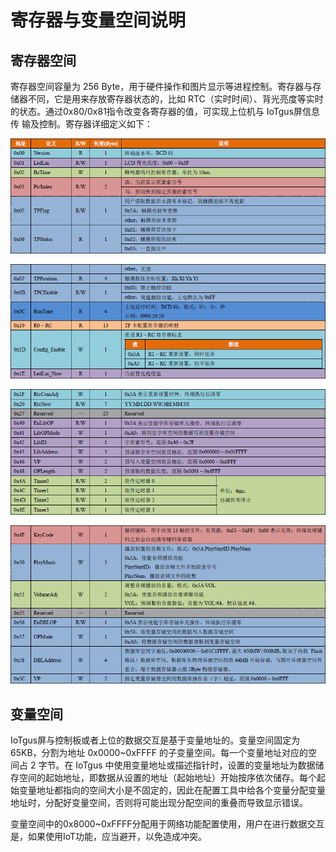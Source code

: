 # 寄存器与变量空间说明

## 寄存器空间

寄存器空间容量为 256 Byte，用于硬件操作和图片显示等进程控制。寄存器与存储器不同，它是用来存放寄存器状态的，比如 RTC（实时时间）、背光亮度等实时的状态。通过0x80/0x81指令改变各寄存器的值，可实现上位机与 IoTgus屏信息传 输及控制。寄存器详细定义如下：

![](../../../.gitbook/assets/image%20%28121%29.png)

![](../../../.gitbook/assets/image%20%285%29.png)

![](../../../.gitbook/assets/image%20%28112%29.png)

![](../../../.gitbook/assets/image%20%2884%29.png)

## 变量空间

IoTgus屏与控制板或者上位的数据交互是基于变量地址的。变量空间固定为65KB，分割为地址 0x0000~0xFFFF 的子变量空间。每一个变量地址对应的空间占 2 字节。在 IoTgus 中使用变量地址或描述指针时，设置的变量地址为数据储存空间的起始地址，即数据从设置的地址（起始地址）开始按序依次储存。每个起始变量地址都指向的空间大小是不固定的，因此在配置工具中给各个变量分配变量地址时，分配好变量空间，否则将可能出现分配空间的重叠而导致显示错误。

变量空间中的0x8000~0xFFFF分配用于网络功能配置使用，用户在进行数据交互是，如果使用IoT功能，应当避开，以免造成冲突。

